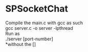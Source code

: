 # SPSocketChat
Compile the main.c with gcc as such<br>
gcc server.c -o server -lpthread<br>
Run as <br>
./server [port-number] <br>
*without the []<br>
